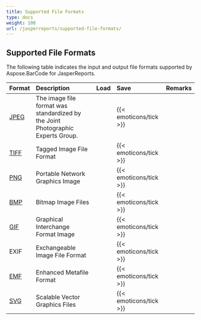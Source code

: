 ```yaml
---
title: Supported File Formats
type: docs
weight: 100
url: /jasperreports/supported-file-formats/
---
```


## **Supported File Formats**
The following table indicates the input and output file formats supported by Aspose.BarCode for JasperReports.

|**Format**|**Description**|**Load**|**Save**|**Remarks**|
| :- | :- | :- | :- | :- |
|[JPEG](https://wiki.fileformat.com/Image/JPEG/)|The image file format was standardized by the Joint Photographic Experts Group.| |{{< emoticons/tick >}}| |
|[TIFF](https://wiki.fileformat.com/Image/TIFF/)|Tagged Image File Format| |{{< emoticons/tick >}} | |
|[PNG](https://wiki.fileformat.com/Image/PNG/)|Portable Network Graphics Image| |{{< emoticons/tick >}}| |
|[BMP](https://wiki.fileformat.com/Image/BMP/)|Bitmap Image Files| |{{< emoticons/tick >}}| |
|[GIF](https://wiki.fileformat.com/Image/GIF/)|Graphical Interchange Format Image| |{{< emoticons/tick >}}| |
|EXIF|Exchangeable Image File Format| |{{< emoticons/tick >}}| |
|[EMF](https://wiki.fileformat.com/Image/EMF/)|Enhanced Metafile Format| |{{< emoticons/tick >}}| |
|[SVG](https://wiki.fileformat.com/page-description-language/SVG/)|Scalable Vector Graphics Files| |{{< emoticons/tick >}} | |


